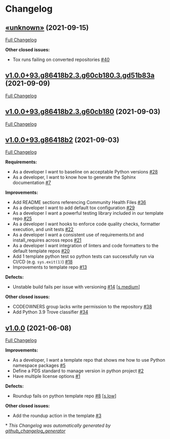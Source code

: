# Changelog

## [«unknown»](https://github.com/NASA-PDS/pds-template-repo-python/tree/«unknown») (2021-09-15)

[Full Changelog](https://github.com/NASA-PDS/pds-template-repo-python/compare/v1.0.0+93.g86418b2.3.g60cb180.3.gd51b83a...«unknown»)

**Other closed issues:**

- Tox runs failing on converted repositories [\#40](https://github.com/NASA-PDS/pds-template-repo-python/issues/40)

## [v1.0.0+93.g86418b2.3.g60cb180.3.gd51b83a](https://github.com/NASA-PDS/pds-template-repo-python/tree/v1.0.0+93.g86418b2.3.g60cb180.3.gd51b83a) (2021-09-09)

[Full Changelog](https://github.com/NASA-PDS/pds-template-repo-python/compare/v1.0.0+93.g86418b2.3.g60cb180...v1.0.0+93.g86418b2.3.g60cb180.3.gd51b83a)

## [v1.0.0+93.g86418b2.3.g60cb180](https://github.com/NASA-PDS/pds-template-repo-python/tree/v1.0.0+93.g86418b2.3.g60cb180) (2021-09-03)

[Full Changelog](https://github.com/NASA-PDS/pds-template-repo-python/compare/v1.0.0+93.g86418b2...v1.0.0+93.g86418b2.3.g60cb180)

## [v1.0.0+93.g86418b2](https://github.com/NASA-PDS/pds-template-repo-python/tree/v1.0.0+93.g86418b2) (2021-09-03)

[Full Changelog](https://github.com/NASA-PDS/pds-template-repo-python/compare/v1.0.0...v1.0.0+93.g86418b2)

**Requirements:**

- As a developer I want to baseline on acceptable Python versions [\#28](https://github.com/NASA-PDS/pds-template-repo-python/issues/28)
- As a developer, I want to know how to generate the Sphinx documentation [\#7](https://github.com/NASA-PDS/pds-template-repo-python/issues/7)

**Improvements:**

- Add README sections referencing Community Health Files [\#36](https://github.com/NASA-PDS/pds-template-repo-python/issues/36)
- As a developer I want to add default tox configuration [\#29](https://github.com/NASA-PDS/pds-template-repo-python/issues/29)
- As a developer I want a powerful testing library included in our template repo [\#25](https://github.com/NASA-PDS/pds-template-repo-python/issues/25)
- As a developer I want hooks to enforce code quality checks, formatter execution, and unit tests [\#22](https://github.com/NASA-PDS/pds-template-repo-python/issues/22)
- As a developer I want a consistent use of requirements.txt and install\_requires across repos [\#21](https://github.com/NASA-PDS/pds-template-repo-python/issues/21)
- As a developer I want integration of linters and code formatters to the default template repos [\#20](https://github.com/NASA-PDS/pds-template-repo-python/issues/20)
- Add 1 template python test so python tests can successfully run via CI/CD \(e.g. `sys.exit(1)`\) [\#18](https://github.com/NASA-PDS/pds-template-repo-python/issues/18)
- Improvements to template repo [\#13](https://github.com/NASA-PDS/pds-template-repo-python/issues/13)

**Defects:**

- Unstable build fails per issue with versioning [\#14](https://github.com/NASA-PDS/pds-template-repo-python/issues/14) [[s.medium](https://github.com/NASA-PDS/pds-template-repo-python/labels/s.medium)]

**Other closed issues:**

- CODEOWNERS group lacks write permission to the repository [\#38](https://github.com/NASA-PDS/pds-template-repo-python/issues/38)
- Add Python 3.9 Trove classifier [\#34](https://github.com/NASA-PDS/pds-template-repo-python/issues/34)

## [v1.0.0](https://github.com/NASA-PDS/pds-template-repo-python/tree/v1.0.0) (2021-06-08)

[Full Changelog](https://github.com/NASA-PDS/pds-template-repo-python/compare/ab80899dbf13ccf7d0b2e1debd5ec2c66270fec5...v1.0.0)

**Improvements:**

- As a developer, I want a template repo that shows me how to use Python namespace packages [\#5](https://github.com/NASA-PDS/pds-template-repo-python/issues/5)
- Define a PDS standard to manage version in python project [\#2](https://github.com/NASA-PDS/pds-template-repo-python/issues/2)
- Have multiple license options [\#1](https://github.com/NASA-PDS/pds-template-repo-python/issues/1)

**Defects:**

- Roundup fails on python template repo [\#8](https://github.com/NASA-PDS/pds-template-repo-python/issues/8) [[s.low](https://github.com/NASA-PDS/pds-template-repo-python/labels/s.low)]

**Other closed issues:**

- Add the roundup action in the template [\#3](https://github.com/NASA-PDS/pds-template-repo-python/issues/3)



\* *This Changelog was automatically generated by [github_changelog_generator](https://github.com/github-changelog-generator/github-changelog-generator)*
